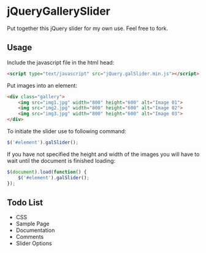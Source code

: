 jQueryGallerySlider
=============

Put together this jQuery slider for my own use. Feel free to fork. 

Usage
-------

Include the  javascript file in the html head: 

```html
<script type="text/javascript" src="jQuery.galSlider.min.js"></script>
```

Put images into an element: 

```html
<div class="gallery">
	<img src="img1.jpg" width="800" height="600" alt="Image 01">
	<img src="img2.jpg" width="800" height="600" alt="Image 02">
	<img src="img3.jpg" width="800" height="600" alt="Image 03">
</div>
```

To initiate the slider use to following command: 

```js
$('#element').galSlider();
```

If you have not specified the height and width of the images you will have to wait until the document is finished loading:

```js
$(document).load(function() {
	$('#element').galSlider();
});
```
Todo List
-------

* CSS
* Sample Page
* Documentation
* Comments
* Slider Options
